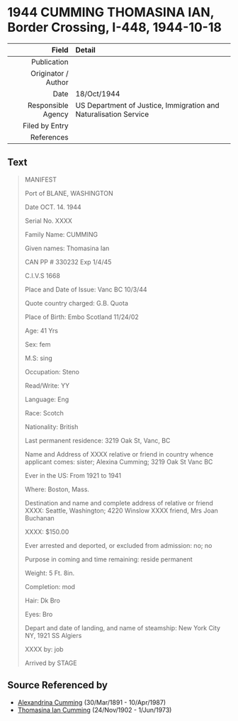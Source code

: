 ﻿---
layout: page
permalink: /sources/s3704060
---

# 1944 CUMMING THOMASINA IAN, Border Crossing, I-448, 1944-10-18

Field | Detail
---:|:---
Publication | 
Originator / Author | 
Date | 18/Oct/1944
Responsible Agency | US Department of Justice, Immigration and Naturalisation Service
Filed by Entry | 
References | 

## Text

> MANIFEST
>
> Port of BLANE, WASHINGTON
>
> Date OCT. 14. 1944
>
> Serial No. XXXX
>
> Family Name: CUMMING
>
> Given names: Thomasina Ian
>
> CAN PP # 330232 Exp 1/4/45 
>
> C.I.V.S 1668
>
> Place and Date of Issue: Vanc BC 10/3/44
>
> Quote country charged: G.B. Quota
>
> Place of Birth: Embo Scotland 11/24/02
>
> Age: 41 Yrs
>
> Sex: fem
>
> M.S: sing
>
> Occupation: Steno
>
> Read/Write: YY
>
> Language: Eng
>
> Race: Scotch
>
> Nationality: British
>
> Last permanent residence: 3219 Oak St, Vanc, BC
>
> Name and Address of XXXX relative or friend in country whence applicant comes: sister; Alexina Cumming; 3219 Oak St Vanc BC
>
> Ever in the US: From 1921 to 1941
>
> Where: Boston, Mass.
>
> Destination and name and complete address of relative or friend XXXX: Seattle, Washington; 4220 Winslow XXXX friend, Mrs Joan Buchanan
>
> XXXX: $150.00
>
> Ever arrested and deported, or excluded from admission: no; no
>
> Purpose in coming and time remaining: reside permanent
>
> Weight: 5 Ft. 8in.
>
> Completion: mod
>
> Hair: Dk Bro
>
> Eyes: Bro
>
> Depart and date of landing, and name of steamship: New York City NY, 1921 SS Algiers
>
> XXXX by: job
>
> Arrived by STAGE
>

## Source Referenced by

* [Alexandrina Cumming](../people/@57186713@-alexandrina-cumming-b1891-3-30-d1987-4-10.md) (30/Mar/1891 - 10/Apr/1987)
* [Thomasina Ian Cumming](../people/@92241152@-thomasina-ian-cumming-b1902-11-24-d1973-6-1.md) (24/Nov/1902 - 1/Jun/1973)
